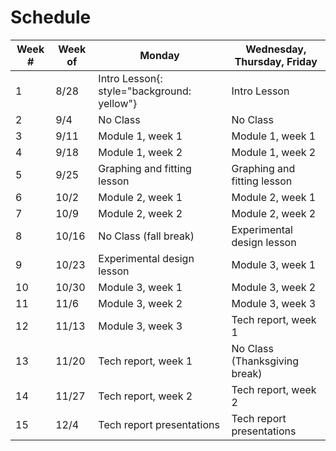 # Schedule

Week #  | Week of   | Monday                        | Wednesday, Thursday, Friday   |
--------|-----------|------------------------------ | ------------------------------|
1       | 8/28      | Intro Lesson{: style="background: yellow"}                  | Intro Lesson                  |          
2       | 9/4       | No Class                      | No Class                      |
3       | 9/11      | Module 1, week 1              | Module 1, week 1              |
4       | 9/18      | Module 1, week 2              | Module 1, week 2              |
5       | 9/25      | Graphing and fitting lesson   | Graphing and fitting lesson   |
6       | 10/2      | Module 2, week 1              | Module 2, week 1              |
7       | 10/9      | Module 2, week 2              | Module 2, week 2              |
8       | 10/16     | No Class (fall break)         | Experimental design lesson    |
9       | 10/23     | Experimental design lesson    | Module 3, week 1              |
10      | 10/30     | Module 3, week 1              | Module 3, week 2              |
11      | 11/6      | Module 3, week 2              | Module 3, week 3              |
12      | 11/13     | Module 3, week 3              | Tech report, week 1           |
13      | 11/20     | Tech report, week 1           | No Class (Thanksgiving break) |
14      | 11/27     | Tech report, week 2           | Tech report, week 2           | 
15      | 12/4      | Tech report presentations     | Tech report presentations     | 